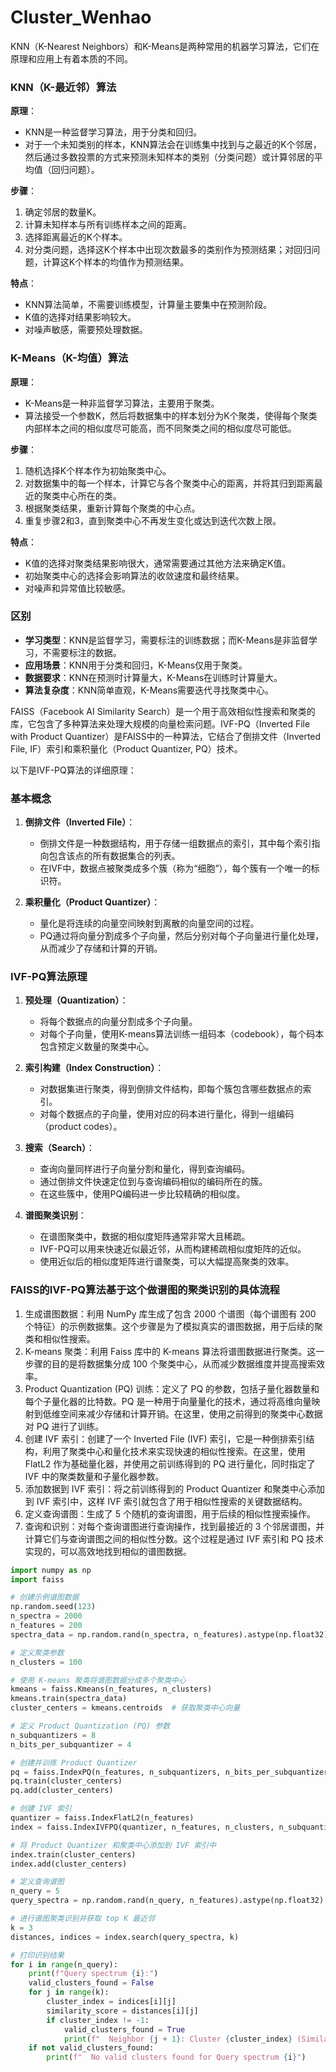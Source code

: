 # Cluster_Wenhao
KNN（K-Nearest Neighbors）和K-Means是两种常用的机器学习算法，它们在原理和应用上有着本质的不同。

### KNN（K-最近邻）算法

**原理**：
- KNN是一种监督学习算法，用于分类和回归。
- 对于一个未知类别的样本，KNN算法会在训练集中找到与之最近的K个邻居，然后通过多数投票的方式来预测未知样本的类别（分类问题）或计算邻居的平均值（回归问题）。

**步骤**：
1. 确定邻居的数量K。
2. 计算未知样本与所有训练样本之间的距离。
3. 选择距离最近的K个样本。
4. 对分类问题，选择这K个样本中出现次数最多的类别作为预测结果；对回归问题，计算这K个样本的均值作为预测结果。

**特点**：
- KNN算法简单，不需要训练模型，计算量主要集中在预测阶段。
- K值的选择对结果影响较大。
- 对噪声敏感，需要预处理数据。

### K-Means（K-均值）算法

**原理**：
- K-Means是一种非监督学习算法，主要用于聚类。
- 算法接受一个参数K，然后将数据集中的样本划分为K个聚类，使得每个聚类内部样本之间的相似度尽可能高，而不同聚类之间的相似度尽可能低。

**步骤**：
1. 随机选择K个样本作为初始聚类中心。
2. 对数据集中的每一个样本，计算它与各个聚类中心的距离，并将其归到距离最近的聚类中心所在的类。
3. 根据聚类结果，重新计算每个聚类的中心点。
4. 重复步骤2和3，直到聚类中心不再发生变化或达到迭代次数上限。

**特点**：
- K值的选择对聚类结果影响很大，通常需要通过其他方法来确定K值。
- 初始聚类中心的选择会影响算法的收敛速度和最终结果。
- 对噪声和异常值比较敏感。

### 区别

- **学习类型**：KNN是监督学习，需要标注的训练数据；而K-Means是非监督学习，不需要标注的数据。
- **应用场景**：KNN用于分类和回归，K-Means仅用于聚类。
- **数据要求**：KNN在预测时计算量大，K-Means在训练时计算量大。
- **算法复杂度**：KNN简单直观，K-Means需要迭代寻找聚类中心。

FAISS（Facebook AI Similarity Search）是一个用于高效相似性搜索和聚类的库，它包含了多种算法来处理大规模的向量检索问题。IVF-PQ（Inverted File with Product Quantizer）是FAISS中的一种算法，它结合了倒排文件（Inverted File, IF）索引和乘积量化（Product Quantizer, PQ）技术。

以下是IVF-PQ算法的详细原理：

### 基本概念

1. **倒排文件（Inverted File）**：
   - 倒排文件是一种数据结构，用于存储一组数据点的索引，其中每个索引指向包含该点的所有数据集合的列表。
   - 在IVF中，数据点被聚类成多个簇（称为“细胞”），每个簇有一个唯一的标识符。

2. **乘积量化（Product Quantizer）**：
   - 量化是将连续的向量空间映射到离散的向量空间的过程。
   - PQ通过将向量分割成多个子向量，然后分别对每个子向量进行量化处理，从而减少了存储和计算的开销。

### IVF-PQ算法原理

1. **预处理（Quantization）**：
   - 将每个数据点的向量分割成多个子向量。
   - 对每个子向量，使用K-means算法训练一组码本（codebook），每个码本包含预定义数量的聚类中心。

2. **索引构建（Index Construction）**：
   - 对数据集进行聚类，得到倒排文件结构，即每个簇包含哪些数据点的索引。
   - 对每个数据点的子向量，使用对应的码本进行量化，得到一组编码（product codes）。

3. **搜索（Search）**：
   - 查询向量同样进行子向量分割和量化，得到查询编码。
   - 通过倒排文件快速定位到与查询编码相似的编码所在的簇。
   - 在这些簇中，使用PQ编码进一步比较精确的相似度。

4. **谱图聚类识别**：
   - 在谱图聚类中，数据的相似度矩阵通常非常大且稀疏。
   - IVF-PQ可以用来快速近似最近邻，从而构建稀疏相似度矩阵的近似。
   - 使用近似后的相似度矩阵进行谱聚类，可以大幅提高聚类的效率。

### FAISS的IVF-PQ算法基于这个做谱图的聚类识别的具体流程
1. 生成谱图数据：利用 NumPy 库生成了包含 2000 个谱图（每个谱图有 200 个特征）的示例数据集。这个步骤是为了模拟真实的谱图数据，用于后续的聚类和相似性搜索。
2. K-means 聚类：利用 Faiss 库中的 K-means 算法将谱图数据进行聚类。这一步骤的目的是将数据集分成 100 个聚类中心，从而减少数据维度并提高搜索效率。
3. Product Quantization (PQ) 训练：定义了 PQ 的参数，包括子量化器数量和每个子量化器的比特数。PQ 是一种用于向量量化的技术，通过将高维向量映射到低维空间来减少存储和计算开销。在这里，使用之前得到的聚类中心数据对 PQ 进行了训练。
4. 创建 IVF 索引：创建了一个 Inverted File (IVF) 索引，它是一种倒排索引结构，利用了聚类中心和量化技术来实现快速的相似性搜索。在这里，使用 FlatL2 作为基础量化器，并使用之前训练得到的 PQ 进行量化，同时指定了 IVF 中的聚类数量和子量化器参数。
5. 添加数据到 IVF 索引：将之前训练得到的 Product Quantizer 和聚类中心添加到 IVF 索引中，这样 IVF 索引就包含了用于相似性搜索的关键数据结构。
6. 定义查询谱图：生成了 5 个随机的查询谱图，用于后续的相似性搜索操作。
7. 查询和识别：对每个查询谱图进行查询操作，找到最接近的 3 个邻居谱图，并计算它们与查询谱图之间的相似性分数。这个过程是通过 IVF 索引和 PQ 技术实现的，可以高效地找到相似的谱图数据。
```python
import numpy as np
import faiss

# 创建示例谱图数据
np.random.seed(123)
n_spectra = 2000
n_features = 200
spectra_data = np.random.rand(n_spectra, n_features).astype(np.float32)

# 定义聚类参数
n_clusters = 100

# 使用 K-means 聚类将谱图数据分成多个聚类中心
kmeans = faiss.Kmeans(n_features, n_clusters)
kmeans.train(spectra_data)
cluster_centers = kmeans.centroids  # 获取聚类中心向量

# 定义 Product Quantization (PQ) 参数
n_subquantizers = 8
n_bits_per_subquantizer = 4

# 创建并训练 Product Quantizer
pq = faiss.IndexPQ(n_features, n_subquantizers, n_bits_per_subquantizer)
pq.train(cluster_centers)
pq.add(cluster_centers)

# 创建 IVF 索引
quantizer = faiss.IndexFlatL2(n_features)
index = faiss.IndexIVFPQ(quantizer, n_features, n_clusters, n_subquantizers, n_bits_per_subquantizer)

# 将 Product Quantizer 和聚类中心添加到 IVF 索引中
index.train(cluster_centers)
index.add(cluster_centers)

# 定义查询谱图
n_query = 5
query_spectra = np.random.rand(n_query, n_features).astype(np.float32)

# 进行谱图聚类识别并获取 top K 最近邻
k = 3
distances, indices = index.search(query_spectra, k)

# 打印识别结果
for i in range(n_query):
    print(f"Query spectrum {i}:")
    valid_clusters_found = False
    for j in range(k):
        cluster_index = indices[i][j]
        similarity_score = distances[i][j]
        if cluster_index != -1:
            valid_clusters_found = True
            print(f"  Neighbor {j + 1}: Cluster {cluster_index} (Similarity Score: {similarity_score:.4f})")
    if not valid_clusters_found:
        print(f"  No valid clusters found for Query spectrum {i}")
```




